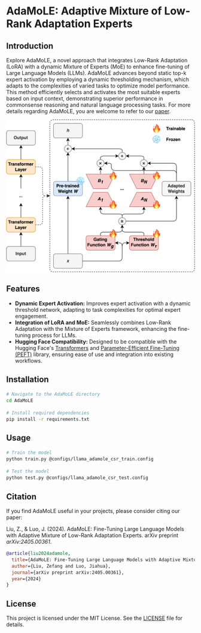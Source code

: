 # AdaMoLE: Adaptive Mixture of Low-Rank Adaptation Experts

## Introduction

Explore AdaMoLE, a novel approach that integrates Low-Rank Adaptation (LoRA) with a dynamic Mixture of Experts (MoE) to enhance fine-tuning of Large Language Models (LLMs). AdaMoLE advances beyond static top-k expert activation by employing a dynamic thresholding mechanism, which adapts to the complexities of varied tasks to optimize model performance. This method efficiently selects and activates the most suitable experts based on input context, demonstrating superior performance in commonsense reasoning and natural language processing tasks. For more details regarding AdaMoLE, you are welcome to refer to our [paper](https://arxiv.org/abs/2405.00361).

![AdaMoLE Framework](images/adamole.png)

## Features

- **Dynamic Expert Activation:** Improves expert activation with a dynamic threshold network, adapting to task complexities for optimal expert engagement.
- **Integration of LoRA and MoE:** Seamlessly combines Low-Rank Adaptation with the Mixture of Experts framework, enhancing the fine-tuning process for LLMs.
- **Hugging Face Compatibility:** Designed to be compatible with the Hugging Face's [Transformers](https://github.com/huggingface/transformers) and [Parameter-Efficient Fine-Tuning (PEFT)](https://github.com/huggingface/peft) library, ensuring ease of use and integration into existing workflows.

## Installation

```bash
# Navigate to the AdaMoLE directory
cd AdaMoLE

# Install required dependencies
pip install -r requirements.txt
```

## Usage

```bash
# Train the model
python train.py @configs/llama_adamole_csr_train.config

# Test the model
python test.py @configs/llama_adamole_csr_test.config
```

## Citation

If you find AdaMoLE useful in your projects, please consider citing our paper:

Liu, Z., & Luo, J. (2024). AdaMoLE: Fine-Tuning Large Language Models with Adaptive Mixture of Low-Rank Adaptation Experts. arXiv preprint *arXiv:2405.00361*.

```bibtex
@article{liu2024adamole,
  title={AdaMoLE: Fine-Tuning Large Language Models with Adaptive Mixture of Low-Rank Adaptation Experts},
  author={Liu, Zefang and Luo, Jiahua},
  journal={arXiv preprint arXiv:2405.00361},
  year={2024}
}
```

## License

This project is licensed under the MIT License. See the [LICENSE](LICENSE) file for details.
